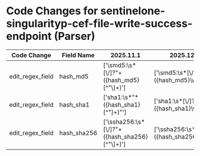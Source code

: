 # Code Changes for sentinelone-singularityp-cef-file-write-success-endpoint (Parser)

| Code Change | Field Name | 2025.11.1 | 2025.12.1 |
|-------------|------------|-----------|------------|
| edit_regex_field | hash_md5 | ['\smd5:\s*[\\\/]?"+({hash_md5}[^"\\]+)'] | ['\smd5:\s*[\\\/]?"+({hash_md5}\w+)'] |
| edit_regex_field | hash_sha1 | ['sha1:\s*"*({hash_sha1}[^"]+)"'] | ['sha1:\s*[\\\/]?"+({hash_sha1}\w+)"'] |
| edit_regex_field | hash_sha256 | ['\ssha256:\s*[\\\/]?"+({hash_sha256}[^"\\]+)'] | ['\ssha256:\s*[\\\/]?"+({hash_sha256}\w+)'] |